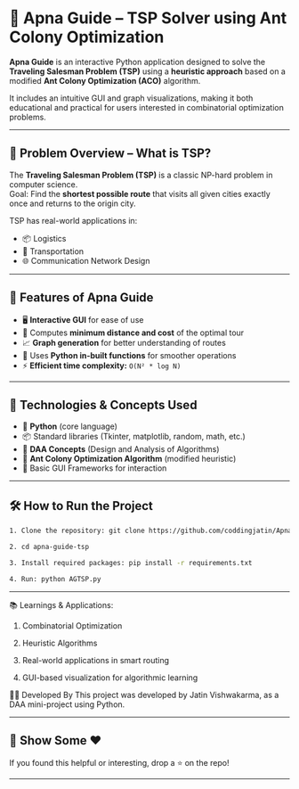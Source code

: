 # 🧭 Apna Guide – TSP Solver using Ant Colony Optimization

**Apna Guide** is an interactive Python application designed to solve the **Traveling Salesman Problem (TSP)** using a **heuristic approach** based on a modified **Ant Colony Optimization (ACO)** algorithm.

It includes an intuitive GUI and graph visualizations, making it both educational and practical for users interested in combinatorial optimization problems.

---

## 🧠 Problem Overview – What is TSP?

The **Traveling Salesman Problem (TSP)** is a classic NP-hard problem in computer science.  
Goal: Find the **shortest possible route** that visits all given cities exactly once and returns to the origin city.

TSP has real-world applications in:
- 📦 Logistics  
- 🚛 Transportation  
- 🌐 Communication Network Design

---

## 🚀 Features of Apna Guide

- 🖥️ **Interactive GUI** for ease of use  
- 🧮 Computes **minimum distance and cost** of the optimal tour  
- 📈 **Graph generation** for better understanding of routes  
- 📌 Uses **Python in-built functions** for smoother operations  
- ⚡ **Efficient time complexity:** `O(N² * log N)`

---

## 🔧 Technologies & Concepts Used

- 🐍 **Python** (core language)  
- 📦 Standard libraries (Tkinter, matplotlib, random, math, etc.)  
- 📘 **DAA Concepts** (Design and Analysis of Algorithms)  
- 🐜 **Ant Colony Optimization Algorithm** (modified heuristic)  
- 🧩 Basic GUI Frameworks for interaction

---

## 🛠️ How to Run the Project
```bash
1. Clone the repository: git clone https://github.com/coddingjatin/Apna-Guide.git

2. cd apna-guide-tsp

3. Install required packages: pip install -r requirements.txt

4. Run: python AGTSP.py
```

---

📚 Learnings & Applications:
1. Combinatorial Optimization

2. Heuristic Algorithms

3. Real-world applications in smart routing

4. GUI-based visualization for algorithmic learning

👨‍💻 Developed By
This project was developed by Jatin Vishwakarma, as a DAA mini-project using Python.

--- 

## 🌟 Show Some ❤️
If you found this helpful or interesting, drop a ⭐ on the repo!

---
